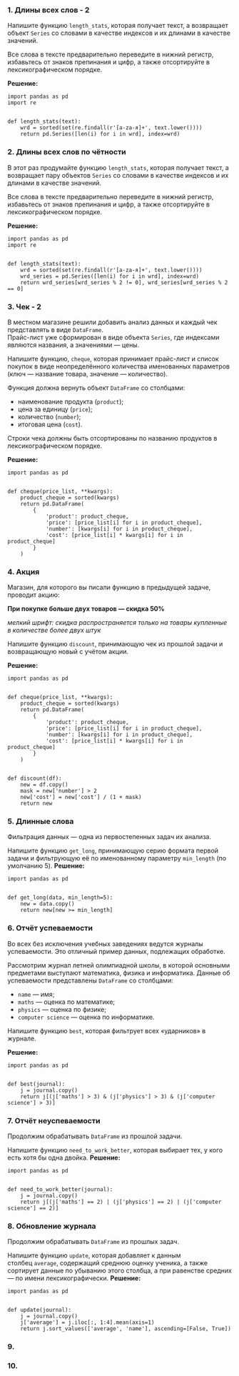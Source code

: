 ### 1. Длины всех слов - 2
Напишите функцию `length_stats`, которая получает текст, а возвращает объект `Series` со словами в качестве индексов и их длинами в качестве значений.

Все слова в тексте предварительно переведите в нижний регистр, избавьтесь от знаков препинания и цифр, а также отсортируйте в лексикографическом порядке.

**Решение:**
```
import pandas as pd
import re


def length_stats(text):
    wrd = sorted(set(re.findall(r'[a-zа-я]+', text.lower())))
    return pd.Series([len(i) for i in wrd], index=wrd)
```

### 2. Длины всех слов по чётности
В этот раз продумайте функцию `length_stats`, которая получает текст, а возвращает пару объектов `Series` со словами в качестве индексов и их длинами в качестве значений.

Все слова в тексте предварительно переведите в нижний регистр, избавьтесь от знаков препинания и цифр, а также отсортируйте в лексикографическом порядке.

**Решение:**
```
import pandas as pd
import re


def length_stats(text):
	wrd = sorted(set(re.findall(r'[a-zа-я]+', text.lower())))
	wrd_series = pd.Series([len(i) for i in wrd], index=wrd)
	return wrd_series[wrd_series % 2 != 0], wrd_series[wrd_series % 2 == 0]
```

### 3. Чек - 2
В местном магазине решили добавить анализ данных и каждый чек представлять в виде `DataFrame`.  
Прайс-лист уже сформирован в виде объекта `Series`, где индексами являются названия, а значениями — цены.

Напишите функцию, `cheque`, которая принимает прайс-лист и список покупок в виде неопределённого количества именованных параметров (ключ — название товара, значение — количество).

Функция должна вернуть объект `DataFrame` со столбцами:

- наименование продукта (`product`);
- цена за единицу (`price`);
- количество (`number`);
- итоговая цена (`cost`).

Строки чека должны быть отсортированы по названию продуктов в лексикографическом порядке.

**Решение:**
```
import pandas as pd


def cheque(price_list, **kwargs):
    product_cheque = sorted(kwargs)
    return pd.DataFrame(
        {
            'product': product_cheque,
            'price': [price_list[i] for i in product_cheque],
            'number': [kwargs[i] for i in product_cheque],
            'cost': [price_list[i] * kwargs[i] for i in product_cheque]
        }
    )
```

### 4. Акция
Магазин, для которого вы писали функцию в предыдущей задаче, проводит акцию:

**При покупке больше двух товаров — скидка 50%**

_мелкий шрифт: скидка распространяется только на товары купленные в количестве более двух штук_

Напишите функцию `discount`, принимающую чек из прошлой задачи и возвращающую новый с учётом акции.

**Решение:**
```
import pandas as pd


def cheque(price_list, **kwargs):
    product_cheque = sorted(kwargs)
    return pd.DataFrame(
        {
            'product': product_cheque,
            'price': [price_list[i] for i in product_cheque],
            'number': [kwargs[i] for i in product_cheque],
            'cost': [price_list[i] * kwargs[i] for i in product_cheque]
        }
    )


def discount(df):
    new = df.copy()
    mask = new['number'] > 2
    new['cost'] = new['cost'] / (1 + mask)
    return new
```

### 5. Длинные слова
Фильтрация данных — одна из первостепенных задач их анализа.

Напишите функцию `get_long`, принимающую серию формата первой задачи и фильтрующую её по именованному параметру `min_length` (по умолчанию 5).
**Решение:**
```
import pandas as pd


def get_long(data, min_length=5):
    new = data.copy()
    return new[new >= min_length]
```

### 6. Отчёт успеваемости
Во всех без исключения учебных заведениях ведутся журналы успеваемости. Это отличный пример данных, подлежащих обработке.

Рассмотрим журнал летней олимпиадной школы, в которой основными предметами выступают математика, физика и информатика. Данные об успеваемости представлены `DataFrame` со столбцами:

- `name` — имя;
- `maths` — оценка по математике;
- `physics` — оценка по физике;
- `computer science` — оценка по информатике.

Напишите функцию `best`, которая фильтрует всех «ударников» в журнале.

**Решение:**
```
import pandas as pd


def best(journal):
    j = journal.copy()
    return j[(j['maths'] > 3) & (j['physics'] > 3) & (j['computer science'] > 3)]
```

### 7. Отчёт неуспеваемости
Продолжим обрабатывать `DataFrame` из прошлой задачи.

Напишите функцию `need_to_work_better`, которая выбирает тех, у кого есть хотя бы одна двойка.
**Решение:**
```
import pandas as pd


def need_to_work_better(journal):
    j = journal.copy()
    return j[(j['maths'] == 2) | (j['physics'] == 2) | (j['computer science'] == 2)]
```

### 8. Обновление журнала
Продолжим обрабатывать `DataFrame` из прошлых задач.

Напишите функцию `update`, которая добавляет к данным столбец `average`, содержащий среднюю оценку ученика, а также сортирует данные по убыванию этого столбца, а при равенстве средних — по имени лексикографически.
**Решение:**
```
import pandas as pd


def update(journal):
    j = journal.copy()
    j['average'] = j.iloc[:, 1:4].mean(axis=1)
    return j.sort_values(['average', 'name'], ascending=[False, True])
```
### 9.

### 10.
